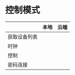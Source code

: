 # 控制模式

|              | 本地 | 云端 |
| :----------- | :--: | :--: |
| 获取设备列表 |      |      |
| 时钟         |      |      |
| 控制         |      |      |
| 密码连接     |      |      |

